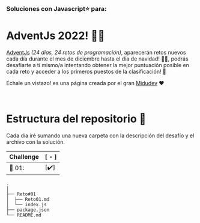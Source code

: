 ### Soluciones con Javascript⭐ para:
# AdventJs 2022! 🧑‍🎄

[AdventJs](https://adventjs.dev) *(24 días,
24 retos de programación)*, aparecerán retos nuevos cada día durante el mes de diciembre hasta el día de navidad! 🧑‍🎄, podrás desafiarte a tí mismo/a intentando obtener la mejor puntuación posible en cada reto y acceder a los primeros puestos de la clasificación! 🌟

Échale un vistazo! es una página creada por el gran [Midudev](https://twitter.com/midudev) ❤️

&nbsp;
# Estructura del repositorio 📏
Cada día iré sumando una nueva carpeta con la descripción del desafío y el archivo con la solución.  

|Challenge|[ - ]|
|---------|--|
| 🎁 01:|[✔️]|


```
.
│
├── Reto#01
│  ├── Reto01.md
│  └── index.js
├── package.json
└── README.md
```


